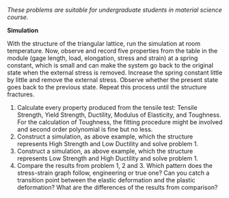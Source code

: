 

*These problems are suitable for undergraduate students in material science course.*

**Simulation**

With the structure of the triangular lattice, run the simulation at room temperature. Now, observe and record five properties from the table in the module (gage length, load, elongation, stress and strain) at a spring constant, which is small and can make the system go back to the original state when the external stress is removed. Increase the spring constant little by little and remove the external stress. Observe whether the present state goes back to the previous state. Repeat this process until the structure fractures.

1. Calculate every property produced from the tensile test: Tensile Strength, Yield Strength, Ductility, Modulus of Elasticity, and Toughness. For the calculation of Toughness, the fitting procedure might be involved and second order polynomial is fine but no less.
2. Construct a simulation, as above example, which the structure represents High Strength and Low Ductility and solve problem 1.
3. Construct a simulation, as above example, which the structure represents Low Strength and High Ductility and solve problem 1.
4. Compare the results from problem 1, 2 and 3. Which pattern does the stress-strain graph follow, engineering or true one? Can you catch a transition point between the elastic deformation and the plastic deformation? What are the differences of the results from comparison?
